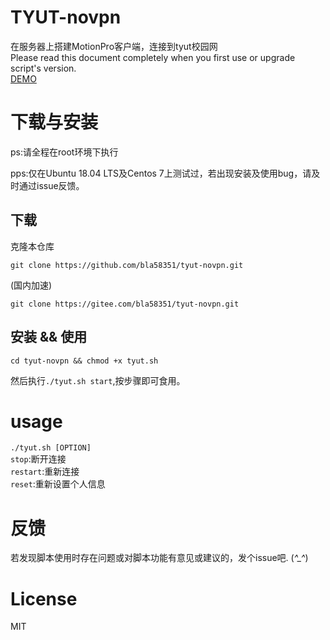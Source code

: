 # TYUT-novpn  
  
在服务器上搭建MotionPro客户端，连接到tyut校园网  
Please read this document completely when you first use or upgrade script's version.  
[DEMO](https://jxgl.yyyxqz.cn:8000)  
  
# 下载与安装  
ps:请全程在root环境下执行  
  
pps:仅在Ubuntu 18.04 LTS及Centos 7上测试过，若出现安装及使用bug，请及时通过issue反馈。  
  
## 下载  
克隆本仓库  
```
git clone https://github.com/bla58351/tyut-novpn.git
```
(国内加速)
```
git clone https://gitee.com/bla58351/tyut-novpn.git
```
  
## 安装 && 使用  
  
```
cd tyut-novpn && chmod +x tyut.sh
```
然后执行`./tyut.sh start`,按步骤即可食用。  
  
# usage  
  
`./tyut.sh [OPTION]`  
`stop`:断开连接  
`restart`:重新连接  
`reset`:重新设置个人信息  
  
# 反馈  
若发现脚本使用时存在问题或对脚本功能有意见或建议的，发个issue吧. (*^_^*)  
  
# License  
MIT  
